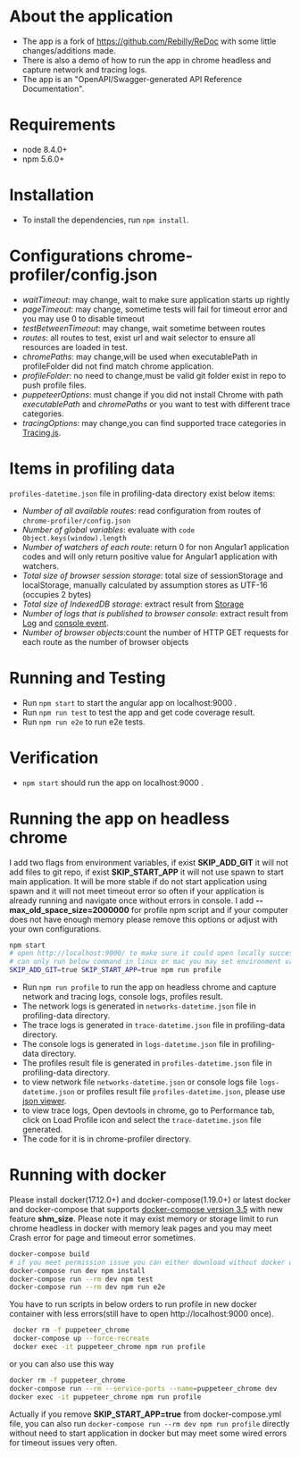   # About the application
  
  * The app is a fork of https://github.com/Rebilly/ReDoc with some little changes/additions made.
  * There is also a demo of how to run the app in chrome headless and capture network and tracing logs.
  * The app is an "OpenAPI/Swagger-generated API Reference Documentation".
  
  # Requirements
  
  * node 8.4.0+
  * npm 5.6.0+
  
  
  # Installation
  
  * To install the dependencies, run ` npm install `.
  
  # Configurations chrome-profiler/config.json
  - *waitTimeout*: may change, wait to make sure application starts up rightly
  - *pageTimeout*: may change, sometime tests will fail for timeout error and you may use 0 to disable timeout
  - *testBetweenTimeout*: may change, wait sometime between routes
  - *routes*: all routes to test, exist url and wait selector to ensure all resources are loaded in test.
  - *chromePaths*: may change,will be used when executablePath in profileFolder did not find match chrome application.
  - *profileFolder*: no need to change,must be valid git folder exist in repo to push profile files.
  - *puppeteerOptions*: must change if you did not install Chrome with path *executablePath* and *chromePaths* or you want to test with different trace categories.
  - *tracingOptions*: may change,you can find supported trace categories in [Tracing.js](https://github.com/GoogleChrome/puppeteer/blob/master/lib/Tracing.js).
  
  # Items in profiling data
  `profiles-datetime.json` file in profiling-data directory exist below items:
  - *Number of all available routes*: read configuration from routes of  `chrome-profiler/config.json`
  - *Number of global variables*: evaluate with `code Object.keys(window).length`
  - *Number of watchers of each route*: return 0 for non Angular1 application codes and will only return positive value for Angular1 application with watchers.
  - *Total size of browser session storage*: total size of sessionStorage and localStorage, manually calculated by assumption stores as UTF-16 (occupies 2 bytes)
  - *Total size of IndexedDB storage*: extract result from [Storage](https://chromedevtools.github.io/devtools-protocol/tot/Storage)
  - *Number of logs that is published to browser console*: extract result from [Log](https://chromedevtools.github.io/devtools-protocol/tot/Loge) and [console event](https://github.com/GoogleChrome/puppeteer/blob/master/docs/api.md#event-console).
  - *Number of browser objects*:count the number of HTTP GET requests for each route as the number of browser objects
  
  # Running and Testing
  
  * Run ` npm start ` to start the angular app on localhost:9000 .
  * Run ` npm run test ` to test the app and get code coverage result.
  * Run ` npm run e2e ` to run e2e tests.
  
  
  # Verification
  
  * ` npm start ` should run the app on localhost:9000 .
  
  
  # Running the app on headless chrome
  I add two flags from environment variables, if exist **SKIP_ADD_GIT** it will not add files to git repo, if exist **SKIP_START_APP** it will not use spawn to start main application.
  It will be more stable if do not start application using spawn and it will not meet timeout error so often if your application is already running and navigate once without errors in console. 
  I add **--max_old_space_size=2000000** for profile npm script  and if your computer does not have enough memory please remove this options or adjust with your own configurations.
  ```sh
  npm start
  # open http://localhost:9000/ to make sure it could open locally successfully once then run profile task without need to start app and add files to git
  # can only run below command in linux or mac you may set environment variables using set SKIP_ADD_GIT=true set SKIP_START_APP=true under windows and then run npm run profile
  SKIP_ADD_GIT=true SKIP_START_APP=true npm run profile
  ```
  * Run ` npm run profile ` to run the app on headless chrome and capture network and tracing logs, console logs, profiles result.
  * The network logs is generated in `networks-datetime.json` file in profiling-data directory.
  * The trace logs is generated in `trace-datetime.json` file in profiling-data directory.
  * The console logs is generated in `logs-datetime.json` file in profiling-data directory.
  * The profiles result file is generated in `profiles-datetime.json` file in profiling-data directory.
  * to view network file `networks-datetime.json` or console logs file `logs-datetime.json` or profiles result file `profiles-datetime.json`, please use [json viewer](http://jsonviewer.stack.hu/).
  * to view trace logs, Open devtools in chrome, go to Performance tab, click on Load Profile icon and select the `trace-datetime.json` file generated.
  * The code for it is in chrome-profiler directory.
  
  # Running with docker
  Please install docker(17.12.0+) and docker-compose(1.19.0+) or latest docker and docker-compose that supports
  [docker-compose version 3.5](https://docs.docker.com/compose/compose-file/compose-versioning/#version-35) with new feature **shm_size**.
  Please note it may exist memory or storage limit to run chrome headless in docker with memory leak pages and you may meet Crash error for page and timeout error sometimes.
  
  ```sh
  docker-compose build
  # if you meet permission issue you can either download without docker or add --unsafe option
  docker-compose run dev npm install
  docker-compose run --rm dev npm test
  docker-compose run --rm dev npm run e2e
  ```
  
  You have to run scripts in below orders to run profile in new docker container with less errors(still have to open http://localhost:9000 once).
  ```sh
   docker rm -f puppeteer_chrome
   docker-compose up --force-recreate
   docker exec -it puppeteer_chrome npm run profile
  ```
   or you can also use this way 
   ```sh
   docker rm -f puppeteer_chrome
   docker-compose run --rm --service-ports --name=puppeteer_chrome dev
   docker exec -it puppeteer_chrome npm run profile
   ```
  Actually if you remove **SKIP_START_APP=true** from docker-compose.yml file, you can also run `docker-compose run --rm dev npm run profile` directly without need to start application in docker but may meet some wired errors for timeout issues very often.
